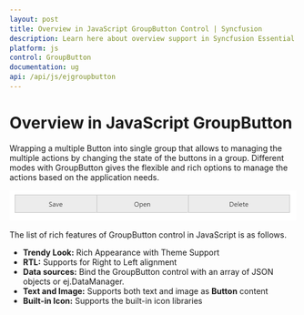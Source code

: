 ```yaml
---
layout: post
title: Overview in JavaScript GroupButton Control | Syncfusion
description: Learn here about overview support in Syncfusion Essential JavaScript GroupButton Control, its elements, and more.
platform: js
control: GroupButton
documentation: ug
api: /api/js/ejgroupbutton
---
```


# Overview in JavaScript GroupButton

Wrapping a multiple Button into single group that allows to managing the multiple actions by changing the state of the buttons in a group. Different modes with GroupButton gives the flexible and rich options to manage the actions based on the application needs.

![Overview in JavaScript GroupButton](/js/GroupButton/Overview_images/overview.png)

The list of rich features of GroupButton control in JavaScript is as follows.

* **Trendy Look:** Rich Appearance with Theme Support
* **RTL:** Supports for Right to Left alignment
* **Data sources:** Bind the GroupButton control with an array of JSON objects or ej.DataManager.
* **Text and Image:** Supports both text and image as **Button** content
* **Built-in Icon:** Supports the built-in icon libraries